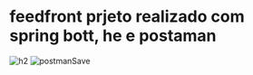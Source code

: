 # feedfront prjeto realizado com spring bott, he e postaman
![h2](https://user-images.githubusercontent.com/108950241/184002525-b8b36525-37ac-49a1-b9cd-1e15391aaaad.png)
![postmanSave](https://user-images.githubusercontent.com/108950241/184002536-f300b3ee-19c2-41bc-8801-9a5e18680e56.png)
